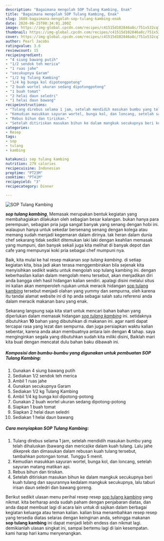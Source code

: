 ```yaml
---
description: "Bagaimana mengolah SOP Tulang Kambing, Enak"
title: "Bagaimana mengolah SOP Tulang Kambing, Enak"
slug: 1608-bagaimana-mengolah-sop-tulang-kambing-enak
date: 2020-06-25T00:34:01.200Z
image: https://img-global.cpcdn.com/recipes/c41515d102846a8c/751x532cq70/sop-tulang-kambing-foto-resep-utama.jpg
thumbnail: https://img-global.cpcdn.com/recipes/c41515d102846a8c/751x532cq70/sop-tulang-kambing-foto-resep-utama.jpg
cover: https://img-global.cpcdn.com/recipes/c41515d102846a8c/751x532cq70/sop-tulang-kambing-foto-resep-utama.jpg
author: Pearl Jacobs
ratingvalue: 3.6
reviewcount: 15
recipeingredient:
- "4 siung bawang putih"
- "1/2 sendok teh merica"
- "1 ruas jahe"
- "secukupnya Garam"
- "1/2 kg Tulang Kambing"
- "1/4 kg bunga kol dipotongpotong"
- "2 buah wortel ukuran sedang dipotongpotong"
- "1 buah tomat"
- "2 helai daun seledri"
- "1 helai daun bawang"
recipeinstructions:
- "Tulang direbus selama 1 jam, setelah mendidih masukan bumbu yang telah dihaluskan (bawang dan merica)ke dalam kuah tulang. Lalu jahe dikeprek dan dimasukan dalam rebusan kuah tulang tersebut, tambahkan potongan tomat. Tunggu 5 menit."
- "Kemudian masukkan sayuran wortel, bunga kol, dan loncang, setelah sayuran matang matikan api."
- "Rebus bihun dan tiriskan."
- "Setelah ditiriskan masukan bihun ke dalam mangkuk secukupnya beri kuah tulang dan sayurannya kedalam mangkuk secukupnya, lalu taburi irisan daun seledri dan bawang goreng."
categories:
- Resep
tags:
- sop
- tulang
- kambing

katakunci: sop tulang kambing 
nutrition: 279 calories
recipecuisine: Indonesian
preptime: "PT23M"
cooktime: "PT41M"
recipeyield: "3"
recipecategory: Dinner

---
```



![SOP Tulang Kambing](https://img-global.cpcdn.com/recipes/c41515d102846a8c/751x532cq70/sop-tulang-kambing-foto-resep-utama.jpg)

<b><i>sop tulang kambing</i></b>, Memasak merupakan bentuk kegiatan yang membahagiakan dilakukan oleh sebagian besar kalangan. bukan hanya para perempuan, sebagian pria juga sangat banyak yang senang dengan hobi ini. walaupun hanya untuk sekedar bersenang senang dengan kolega atau memang sudah menjadi kegemaran dalam dirinya. tak heran dalam dunia chef sekarang tidak sedikit ditemukan laki laki dengan keahlian memasak yang mumpuni, dan banyak sekali juga kita melihat di banyak depot dan cafe yang mempunyai koki pria sebagai chef mumpuni nya.



Baik, kita mulai ke hal resep makanan <i>sop tulang kambing</i>. di setiap kegiatan kita, bisa jadi akan terasa menggembirakan bila sejenak kita menyisihkan sedikit waktu untuk mengolah sop tulang kambing ini. dengan keberhasilan kalian dalam mengolah menu tersebut, akan menjadikan diri anda bangga oleh hasil hidangan kalian sendiri. apalagi disini melalui situs ini kalian akan memperoleh rujukan untuk meracik hidangan <u>sop tulang kambing</u> tersebut menjadi olahan yang yummy dan sempurna, oleh karena itu tandai alamat website ini di hp anda sebagai salah satu referensi anda dalam meracik makanan baru yang enak.


Sekarang langsung saja kita start untuk mencari bahan bahan yang diperlukan dalam memasak hidangan <u><i>sop tulang kambing</i></u> ini. setidaknya dibutuhkan <b>10</b> bahan yang dibutuhkan di makanan ini. agar nanti dapat tercapai rasa yang lezat dan sempurna. dan juga persiapkan waktu kalian sebentar, karena anda akan membuatnya antara lain dengan <b>4</b> tahap. saya menginginkan segala yang dibutuhkan sudah kita miliki disini, Baiklah mari kita buat dengan mencatat dulu bahan baku dibawah ini.

<!--inarticleads1-->

##### Komposisi dan bumbu-bumbu yang digunakan untuk pembuatan SOP Tulang Kambing:

1. Gunakan 4 siung bawang putih
1. Sediakan 1/2 sendok teh merica
1. Ambil 1 ruas jahe
1. Gunakan secukupnya Garam
1. Sediakan 1/2 kg Tulang Kambing
1. Ambil 1/4 kg bunga kol dipotong-potong
1. Gunakan 2 buah wortel ukuran sedang dipotong-potong
1. Siapkan 1 buah tomat
1. Siapkan 2 helai daun seledri
1. Sediakan 1 helai daun bawang




<!--inarticleads2-->

##### Cara menyiapkan SOP Tulang Kambing:

1. Tulang direbus selama 1 jam, setelah mendidih masukan bumbu yang telah dihaluskan (bawang dan merica)ke dalam kuah tulang. Lalu jahe dikeprek dan dimasukan dalam rebusan kuah tulang tersebut, tambahkan potongan tomat. Tunggu 5 menit.
1. Kemudian masukkan sayuran wortel, bunga kol, dan loncang, setelah sayuran matang matikan api.
1. Rebus bihun dan tiriskan.
1. Setelah ditiriskan masukan bihun ke dalam mangkuk secukupnya beri kuah tulang dan sayurannya kedalam mangkuk secukupnya, lalu taburi irisan daun seledri dan bawang goreng.




Berikut sedikit ulasan menu perihal resep resep <u>sop tulang kambing</u> yang nikmat. kita berharap anda sudah paham dengan penjabaran diatas, dan anda dapat membuat lagi di acara lain untuk di sajikan dalam berbagai kegiatan keluarga atau teman kalian. kalian bisa menambahkan resep resep yang tersedia diatas selaras dengan keinginan anda, sehingga makanan <b>sop tulang kambing</b> ini dapat menjadi lebih endess dan nikmat lagi. demikianlah ulasan singkat ini, sampai bertemu lagi di lain kesempatan. kami harap hari kamu menyenangkan.
